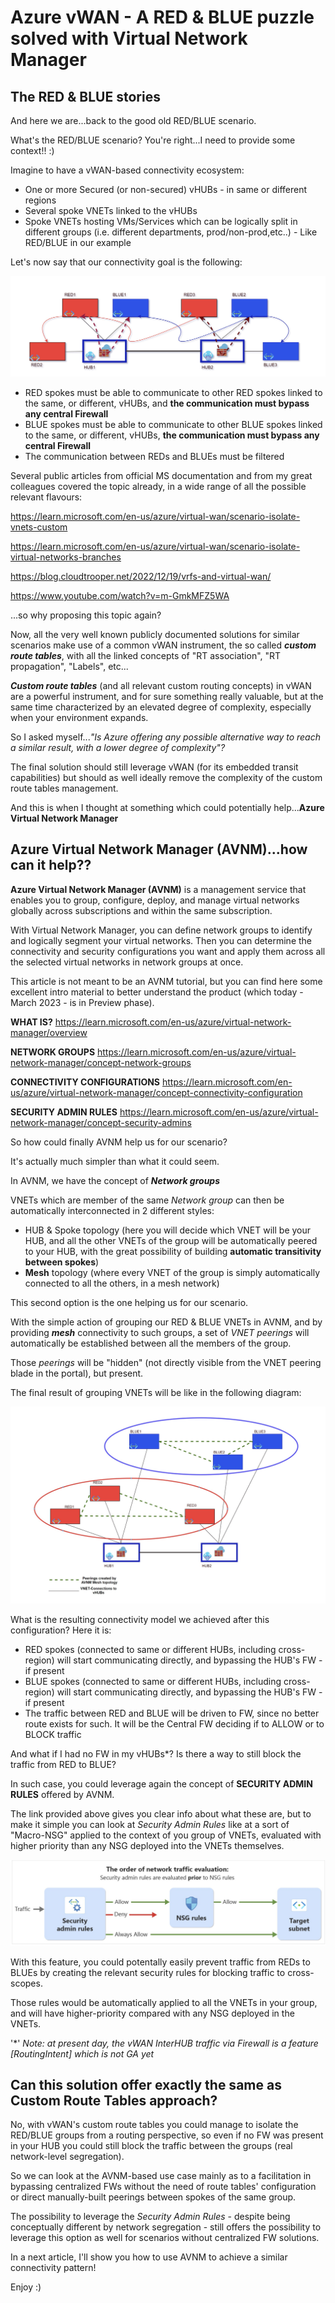 # Azure vWAN - A RED & BLUE puzzle solved with Virtual Network Manager

## The RED & BLUE stories

And here we are...back to the good old RED/BLUE scenario.

What's the RED/BLUE scenario?
You're right...I need to provide some context!! :) 

Imagine to have a vWAN-based connectivity ecosystem: 

- One or more Secured (or non-secured) vHUBs - in same or different regions
- Several spoke VNETs linked to the vHUBs
- Spoke VNETs hosting VMs/Services which can be logically split in different groups (i.e. different departments, prod/non-prod,etc..) - Like RED/BLUE in our example

Let's now say that our connectivity goal is the following:

![](Diag1.jpg)

- RED spokes must be able to communicate to other RED spokes linked to the same, or different, vHUBs, and **the communication must bypass any central Firewall**
- BLUE spokes must be able to communicate to other BLUE spokes linked to the same, or different, vHUBs, **the communication must bypass any central Firewall**
- The communication between REDs and BLUEs must be filtered

Several public articles from official MS documentation and from my great colleagues covered the topic already, in a wide range of all the possible relevant flavours: 

https://learn.microsoft.com/en-us/azure/virtual-wan/scenario-isolate-vnets-custom

https://learn.microsoft.com/en-us/azure/virtual-wan/scenario-isolate-virtual-networks-branches

https://blog.cloudtrooper.net/2022/12/19/vrfs-and-virtual-wan/

https://www.youtube.com/watch?v=m-GmkMFZ5WA 

...so why proposing this topic again?

Now, all the very well known publicly documented solutions for similar scenarios make use of a common vWAN instrument, the so called ***custom route tables***, with all the linked concepts of "RT association", "RT propagation", "Labels", etc...

***Custom route tables*** (and all relevant custom routing concepts) in vWAN are a powerful instrument, and for sure something really valuable, but at the same time characterized by an elevated degree of complexity, especially when your environment expands.

So I asked myself...*"Is Azure offering any possible alternative way to reach a similar result, with a lower degree of complexity"?*

The final solution should still leverage vWAN (for its embedded transit capabilities) but should as well ideally remove the complexity of the custom route tables management.

And this is when I thought at something which could potentially help...**Azure Virtual Network Manager**

## Azure Virtual Network Manager (AVNM)...how can it help??

**Azure Virtual Network Manager (AVNM)** is a management service that enables you to group, configure, deploy, and manage virtual networks globally across subscriptions and within the same subscription. 

With Virtual Network Manager, you can define network groups to identify and logically segment your virtual networks. Then you can determine the connectivity and security configurations you want and apply them across all the selected virtual networks in network groups at once.

This article is not meant to be an AVNM tutorial, but you can find here some excellent intro material to better understand the product (which today - March 2023 - is in Preview phase).

**WHAT IS?**
https://learn.microsoft.com/en-us/azure/virtual-network-manager/overview

**NETWORK GROUPS**
https://learn.microsoft.com/en-us/azure/virtual-network-manager/concept-network-groups

**CONNECTIVITY CONFIGURATIONS**
https://learn.microsoft.com/en-us/azure/virtual-network-manager/concept-connectivity-configuration

**SECURITY ADMIN RULES**
https://learn.microsoft.com/en-us/azure/virtual-network-manager/concept-security-admins

So how could finally AVNM help us for our scenario?

It's actually much simpler than what it could seem.

In AVNM, we have the concept of ***Network groups***

VNETs which are member of the same *Network group* can then be automatically interconnected in 2 different styles:

- HUB & Spoke topology (here you will decide which VNET will be your HUB, and all the other VNETs of the group will be automatically peered to your HUB, with the great possibility of building **automatic transitivity between spokes**)
- **Mesh** topology (where every VNET of the group is simply automatically connected to all the others, in a mesh network)

This second option is the one helping us for our scenario.

With the simple action of grouping our RED & BLUE VNETs in AVNM, and by providing ***mesh*** connectivity to such groups, a set of *VNET peerings* will automatically be established between all the members of the group.

Those *peerings* will be "hidden" (not directly visible from the VNET peering blade in the portal), but present.

The final result of grouping VNETs will be like in the following diagram:

![](Diag2.jpg)

What is the resulting connectivity model we achieved after this configuration?
Here it is:

- RED spokes (connected to same or different HUBs, including cross-region) will start communicating directly, and bypassing the HUB's FW - if present
- BLUE spokes (connected to same or different HUBs, including cross-region) will start communicating directly, and bypassing the HUB's FW - if present
- The traffic between RED and BLUE will be driven to FW, since no better route exists for such. It will be the Central FW deciding if to ALLOW or to BLOCK traffic

And what if I had no FW in my vHUBs*?
Is there a way to still block the traffic from RED to BLUE?

In such case, you could leverage again the concept of **SECURITY ADMIN RULES** offered by AVNM.

The link provided above gives you clear info about what these are, but to make it simple you can look at *Security Admin Rules* like at a sort of "Macro-NSG" applied to the context of you group of VNETs, evaluated with higher priority than any NSG deployed into the VNETs themselves.

![](SecAdminRules.jpg)

With this feature, you could potentally easily prevent traffic from REDs to BLUEs by creating the relevant security rules for blocking traffic to cross-scopes.

Those rules would be automatically applied to all the VNETs in your group, and will have higher-priority compared with any NSG deployed in the VNETs.

'*' *Note: at present day, the vWAN InterHUB traffic via Firewall is a feature [RoutingIntent] which is not GA yet*

## Can this solution offer exactly the same as Custom Route Tables approach?

No, with vWAN's custom route tables you could manage to isolate the RED/BLUE groups from a routing perspective, so even if no FW was present in your HUB you could still block the traffic between the groups (real network-level segregation).

So we can look at the AVNM-based use case mainly as to a facilitation in bypassing centralized FWs without the need of route tables' configuration or direct manually-built peerings between spokes of the same group.

The possibility to leverage the *Security Admin Rules* - despite being conceptually different by network segregation - still offers the possibility to leverage this option as well for scenarios without centralized FW solutions.

In a next article, I'll show you how to use AVNM to achieve a similar connectivity pattern!

Enjoy :)
